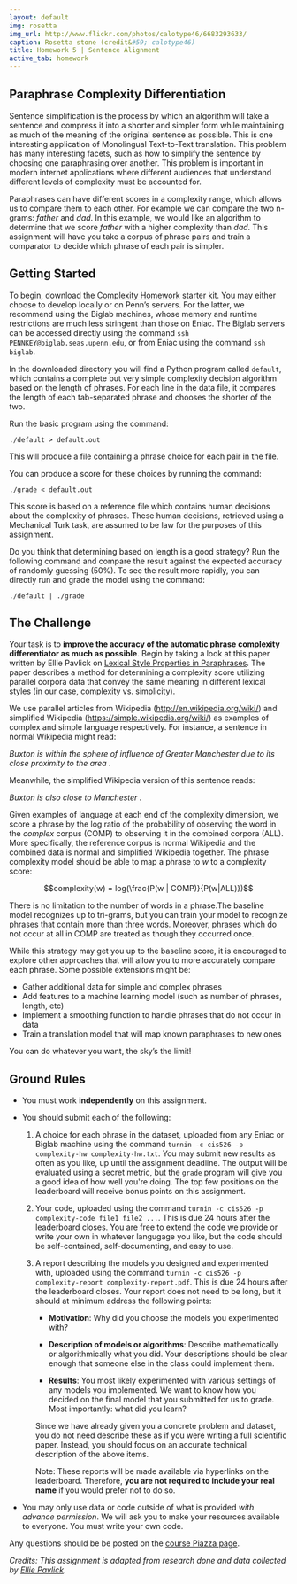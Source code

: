 ```yaml
---
layout: default
img: rosetta
img_url: http://www.flickr.com/photos/calotype46/6683293633/
caption: Rosetta stone (credit&#59; calotype46)
title: Homework 5 | Sentence Alignment
active_tab: homework
---
```

Paraphrase Complexity Differentiation
--------------------------------

Sentence simplification is the process by which an algorithm will take a sentence and compress it into a shorter and simpler form while maintaining as much of the meaning of the original sentence as possible. This is one interesting application of Monolingual Text-to-Text translation. This problem has many interesting facets, such as how to simplify the sentence by choosing one paraphrasing over another. This problem is important in modern internet applications where different audiences that understand different levels of complexity must be accounted for.

Paraphrases can have different scores in a complexity range, which allows us to compare them to each other. For example we can compare the two n-grams: *father* and *dad*. In this example, we would like an algorithm to determine that we score *father* with a higher complexity than *dad*. This assignment will have you take a corpus of phrase pairs and train a comparator to decide which phrase of each pair is simpler.

Getting Started
---------------

To begin, download the [Complexity Homework](http://urlhere.com ) starter kit. You may either choose to develop locally or on Penn’s servers. For the latter, we recommend using the Biglab machines, whose memory and runtime restrictions are much less stringent than those on Eniac. The Biglab servers can be accessed directly using the command `ssh PENNKEY@biglab.seas.upenn.edu`, or from Eniac using the command `ssh biglab`.

In the downloaded directory you will find a Python program called `default`, which contains a complete but very simple complexity decision algorithm based on the length of phrases. For each line in the data file, it compares the length of each tab-separated phrase and chooses the shorter of the two.

Run the basic program using the command: 

    ./default > default.out 

This will produce a file containing a phrase choice for each pair in the file. 

You can produce a score for these choices by running the command: 

    ./grade < default.out

This score is based on a reference file which contains human decisions about the complexity of phrases. These human decisions, retrieved using a Mechanical Turk task, are assumed to be law for the purposes of this assignment.

Do you think that determining based on length is a good strategy? Run the following command and compare the result against the expected accuracy of randomly guessing (50%). To see the result more rapidly, you can directly run and grade the model using the command:

    ./default | ./grade


The Challenge
-------------

Your task is to **improve the accuracy of the automatic phrase complexity differentiator as much as possible**. Begin by taking a look at this paper written by Ellie Pavlick on [Lexical Style Properties in Paraphrases](http://www.seas.upenn.edu/~epavlick/papers/style_for_paraphrasing.pdf). The paper describes a method for determining a complexity score utilizing parallel corpora data that convey the same meaning in different lexical styles (in our case, complexity vs. simplicity). 

We use parallel articles from Wikipedia (http://en.wikipedia.org/wiki/) and simplified Wikipedia (https://simple.wikipedia.org/wiki/) as examples of complex and simple language respectively. For instance, a sentence in normal Wikipedia might read:

*Buxton is within the sphere of influence of Greater Manchester due to its close proximity to the area .*

Meanwhile, the simplified Wikipedia version of this sentence reads:

*Buxton is also close to Manchester .*

Given examples of language at each end of the complexity dimension, we score a phrase by the log ratio of the probability of observing the word in the *complex* corpus (COMP) to observing it in the combined corpora (ALL). More specifically, the reference corpus is normal Wikipedia and the combined data is normal and simplified Wikipedia together. The phrase complexity model should be able to map a phrase to *w* to a complexity score:

$$complexity(w) = log(\frac{P(w | COMP)}{P(w|ALL)})$$

There is no limitation to the number of words in a phrase.The baseline model recognizes up to tri-grams, but you can train your model to recognize phrases that contain more than three words. Moreover, phrases which do not occur at all in COMP are treated as though they occurred once.

While this strategy may get you up to the baseline score, it is encouraged to explore other approaches that will allow you to more accurately compare each phrase. Some possible extensions might be:

* Gather additional data for simple and complex phrases
* Add features to a machine learning model (such as number of phrases, length, etc)
* Implement a smoothing function to handle phrases that do not occur in data
* Train a translation model that will map known paraphrases to new ones

You can do whatever you want, the sky’s the limit!

Ground Rules
------------

* You must work **independently** on this assignment.

* You should submit each of the following:

    1.  A choice for each phrase in the dataset, uploaded from any Eniac or Biglab machine
        using the command `turnin -c cis526 -p complexity-hw complexity-hw.txt`.
        You may submit new results as often as you like, up until the assignment deadline.
        The output will be evaluated using a secret metric,
        but the `grade` program will give you a good idea of how well you're doing.
        The top few positions on the leaderboard will receive bonus points on this assignment.

    2.  Your code, uploaded using the command `turnin -c cis526 -p complexity-code file1 file2 ...`.
        This is due 24 hours after the leaderboard closes.
        You are free to extend the code we provide or write your own in whatever
        langugage you like, but the code should be self-contained, 
        self-documenting, and easy to use.

    3.  A report describing the models you designed and experimented with, uploaded
        using the command `turnin -c cis526 -p complexity-report complexity-report.pdf`. This is
        due 24 hours after the leaderboard closes. Your report does not need to be
        long, but it should at minimum address the following points:

        * **Motivation**: Why did you choose the models you experimented with?

        * **Description of models or algorithms**: Describe mathematically or algorithmically what you did.
          Your descriptions should be clear enough that someone else in the class could implement them.

        * **Results**: You most likely experimented with various settings of any models you implemented.
          We want to know how you decided on the final model that you submitted for us to grade.
          Most importantly: what did you learn?

        Since we have already given you a concrete problem and dataset, you do not
        need describe these as if you were writing a full scientific paper. Instead,
        you should focus on an accurate technical description of the above items.

        Note: These reports will be made available via hyperlinks on the leaderboard.
        Therefore, **you are not required to include your real name** if you would prefer not
        to do so.

* You may only use data or code outside of what is provided
  _with advance permission_. We will ask you to make 
  your resources available to everyone. You must write your
  own code.

Any questions should be be posted on the
[course Piazza page](https://piazza.com/upenn/spring2015/cis526).

*Credits: This assignment is adapted from research done and data collected by 
[Ellie Pavlick](http://www.seas.upenn.edu/~epavlick/).*


